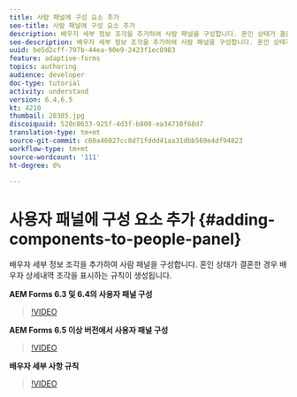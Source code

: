 ```yaml
---
title: 사람 패널에 구성 요소 추가
seo-title: 사람 패널에 구성 요소 추가
description: 배우자 세부 정보 조각을 추가하여 사람 패널을 구성합니다. 혼인 상태가 결혼한 경우 배우자 상세내역 조각을 표시하는 규칙이 생성됩니다.
seo-description: 배우자 세부 정보 조각을 추가하여 사람 패널을 구성합니다. 혼인 상태가 결혼한 경우 배우자 상세내역 조각을 표시하는 규칙이 생성됩니다.
uuid: be5d2cff-797b-44ea-90e9-2423f1ec8983
feature: adaptive-forms
topics: authoring
audience: developer
doc-type: tutorial
activity: understand
version: 6.4,6.5
kt: 4210
thumbail: 28385.jpg
discoiquuid: 520c8633-925f-4d3f-b800-ea34710f68d7
translation-type: tm+mt
source-git-commit: c60a46027cc8d71fddd41aa31dbb569e4df94823
workflow-type: tm+mt
source-wordcount: '111'
ht-degree: 0%

---
```



# 사용자 패널에 구성 요소 추가 {#adding-components-to-people-panel}

배우자 세부 정보 조각을 추가하여 사람 패널을 구성합니다. 혼인 상태가 결혼한 경우 배우자 상세내역 조각을 표시하는 규칙이 생성됩니다.

**AEM Forms 6.3 및 6.4의 사용자 패널 구성**

>[!VIDEO](https://video.tv.adobe.com/v/22193?quality=9&learn=on)

**AEM Forms 6.5 이상 버전에서 사용자 패널 구성**

>[!VIDEO](https://video.tv.adobe.com/v/28385)

**배우자 세부 사항 규칙**

>[!VIDEO](https://video.tv.adobe.com/v/22195?quality=9&learn=on)





